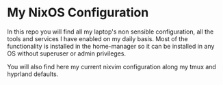 # My NixOS Configuration

In this repo you will find all my laptop's non sensible configuration, all the tools and services I have enabled on my daily basis. Most of the functionality is installed in the home-manager so it can be installed in any OS without superuser or admin privileges.

You will also find here my current nixvim configuration along my tmux and hyprland defaults.
